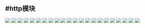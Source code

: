 #http模块
---

![](images/ht0.png)
![](images/ht1.png)
![](images/ht2.png)
![](images/ht3.png)
![](images/ht4.png)
![](images/ht5.png)
![](images/ht6.png)
![](images/ht7.png)
![](images/ht8.png)
![](images/ht9.png)
![](images/ht10.png)
![](images/ht11.png)
![](images/ht12.png)
![](images/ht13.png)
![](images/ht14.png)
![](images/ht15.png)
![](images/ht16.png)
![](images/ht17.png)
![](images/ht18.png)
![](images/ht19.png)
![](images/ht20.png)
![](images/ht21.png)